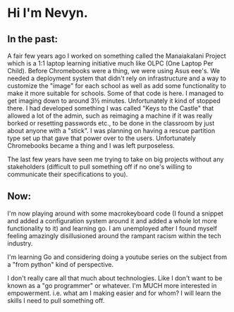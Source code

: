 # Hi I'm Nevyn.

## In the past:
A fair few years ago I worked on something called the Manaiakalani Project which is a 1:1 laptop learning initiative much like OLPC (One Laptop Per Child). Before Chromebooks were a thing, we were using Asus eee's. We needed a deployment system that didn't rely on infrastructure and a way to customize the "image" for each school as well as add some functionality to make it more suitable for schools. Some of that code is here. I managed to get imaging down to around 3½ minutes. Unfortunately it kind of stopped there. I had developed something I was called "Keys to the Castle" that allowed a lot of the admin, such as reimaging a machine if it was really borked or resetting passwords etc., to be done in the classroom by just about anyone with a "stick". I was planning on having a rescue partition type set up that gave that power over to the users. Unfortunately Chromebooks became a thing and I was left purposeless.

The last few years have seen me trying to take on big projects without any stakeholders (difficult to pull something off if no one's willing to communicate their specifications to you).

## Now:
I'm now playing around with some macrokeyboard code (I found a snippet and added a configuration system around it and added a whole lot more functionality to it) and learning go. I am unemployed after I found myself feeling amazingly disillusioned around the rampant racism within the tech industry.

I'm learning Go and considering doing a youtube series on the subject from a "from python" kind of perspective.
 
I don't really care all that much about technologies. Like I don't want to be known as a "go programmer" or whatever. I'm MUCH more interested in empowerment. i.e. what am I making easier and for whom? I will learn the skills I need to pull something off.
